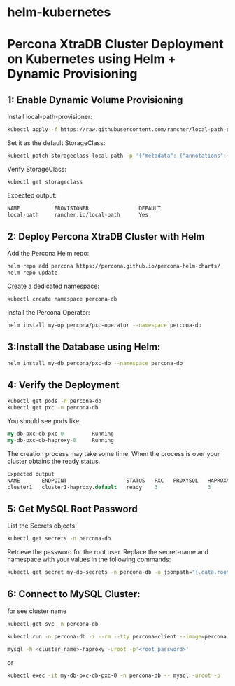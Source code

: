 # helm-kubernetes


# Percona XtraDB Cluster Deployment on Kubernetes using Helm + Dynamic Provisioning

## 1: Enable Dynamic Volume Provisioning
 Install local-path-provisioner:
```bash
kubectl apply -f https://raw.githubusercontent.com/rancher/local-path-provisioner/master/deploy/local-path-storage.yaml
```

Set it as the default StorageClass:
```bash
kubectl patch storageclass local-path -p '{"metadata": {"annotations":{"storageclass.kubernetes.io/is-default-class":"true"}}}'

```

 Verify StorageClass:
 ```bash
kubectl get storageclass
```

Expected output:
```bash
NAME           PROVISIONER                DEFAULT
local-path     rancher.io/local-path      Yes
```

## 2: Deploy Percona XtraDB Cluster with Helm

 Add the Percona Helm repo:
 ```bash
helm repo add percona https://percona.github.io/percona-helm-charts/
helm repo update

```

Create a dedicated namespace:

```bash
kubectl create namespace percona-db
```

 Install the Percona Operator:

 ```bash
helm install my-op percona/pxc-operator --namespace percona-db
```

## 3:Install the Database using Helm:
```bash
helm install my-db percona/pxc-db --namespace percona-db
```
## 4: Verify the Deployment
```bash
kubectl get pods -n percona-db
kubectl get pxc -n percona-db
```

You should see pods like:

```perl
my-db-pxc-db-pxc-0         Running
my-db-pxc-db-haproxy-0     Running
```

The creation process may take some time. When the process is over your cluster obtains the ready status.
```perl
Expected output
NAME       ENDPOINT                   STATUS   PXC   PROXYSQL   HAPROXY   AGE
cluster1   cluster1-haproxy.default   ready    3                3         33d
```

## 5: Get MySQL Root Password

List the Secrets objects:
```bash 
kubectl get secrets -n percona-db
```

Retrieve the password for the root user. Replace the secret-name and namespace with your values in the following commands:
```bash
kubectl get secret my-db-secrets -n percona-db -o jsonpath="{.data.root}" | base64 -d && echo
```

## 6: Connect to MySQL Cluster:
for see cluster name
```bash
kubectl get svc -n percona-db
```

```bash
kubectl run -n percona-db -i --rm --tty percona-client --image=percona:8.0 --restart=Never -- bash -il

mysql -h <cluster_name>-haproxy -uroot -p'<root_password>'

```

or

```bash
kubectl exec -it my-db-pxc-db-pxc-0 -n percona-db -- mysql -uroot -p

```








